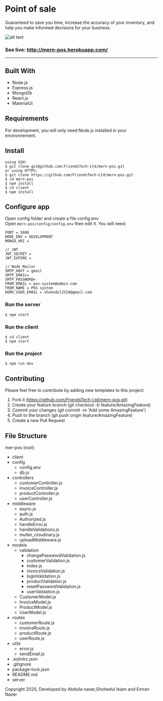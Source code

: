 # Point of sale
Guaranteed to save you time, increase the accuracy of your inventory, and help you make informed decisions for your business.

![alt text](https://mern-pos.netlify.app/static/media/features-split-image-01.babb68d1.png)


### See live: http://mern-pos.herokuapp.com/
---

## Built With
* Node.js
* Express.js
* MongoDb
* React.js
* MaterialUi

## Requirements

For development, you will only need Node.js installed in your environnement.


## Install 
    using SSH:
    $ git clone git@github.com:FriendsTech-Ltd/mern-pos.git
    or using HTTPS:
    $ git clone https://github.com/FriendsTech-Ltd/mern-pos.git
    $ cd mern-pos
    $ npm install
    $ cd client 
    $ npm install

## Configure app
Open config folder and create a file config.env <br>
Open `mern-pos/config/config.env` then edit it. You will need:

```
PORT = 5000
NODE_ENV = DEVELOPMENT
MONGO_URI =

// JWT
JWT_SECRET =
JWT_EXPIRE =

// Node Mailer
SMTP_HOST = gmail
SMTP_EMAIL=
SMTP_PASSWORD=
FROM_EMAIL = pos-system@admin.com
FROM_NAME = POS system
DEMO_USER_EMAIL = shohedul2524@gmail.com

```
### Run the server
    $ npm start
### Run the client
    $ cd client
    $ npm start
### Run the project
    $ npm run dev

## Contributing
Please feel free to contribute by adding new templates to this project:

1. Fork it (https://github.com/FriendsTech-Ltd/mern-pos.git)
2. Create your feature branch (git checkout -b feature/AmazingFeature)
3. Commit your changes (git commit -m 'Add some AmazingFeature')
4. Push to the branch (git push origin feature/AmazingFeature)
5. Create a new Pull Request

## File Structure
mer-pos (root)
- client
- config
    - config.env
    - db.js
- controllers
    - customerController.js
    - invoiceController.js
    - productController.js
    - userController.js
- middleware
    - async.js
    - auth.js
    - Authorized.js
    - handleError.js
    - handleValidations.js
    - multer_cloudinary.js
    - uploadMiddleware.js
- models
    - validation
        - changePasswordValidation.js
        - customerValidation.js
        - index.js
        - invoiceValidation.js
        - loginValidation.js
        - productValidation.js
        - resetPasswordValidation.js
        - userValidation.js
    - CustomerModel.js
    - InvoiceModel.js
    - ProductModel.js
    - UserModel.js
- routes
    - customerRoute.js
    - invoiceRoute.js
    - productRoute.js
    - userRoute.js
- utils
    - error.js
    - sendEmail.js
- .eslintrc.json
- .gitignore
- package-lock.json
- README.md
- server

 Copyright 2020, Developed by Abdulla naser,Shohedul Islam and Emran Nazer